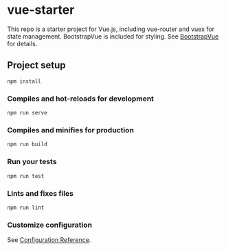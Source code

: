 # vue-starter
This repo is a starter project for Vue.js, including vue-router and vuex for state management. BootstrapVue is included for styling. See [BootstrapVue](https://bootstrap-vue.js.org/docs) for details.

## Project setup
```
npm install
```

### Compiles and hot-reloads for development
```
npm run serve
```

### Compiles and minifies for production
```
npm run build
```

### Run your tests
```
npm run test
```

### Lints and fixes files
```
npm run lint
```

### Customize configuration
See [Configuration Reference](https://cli.vuejs.org/config/).
